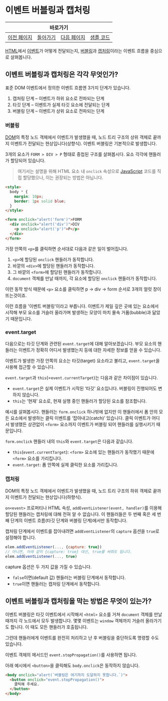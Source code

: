 # 이벤트 버블링과 캡처링

<table>
    <thead>
        <tr>
            <th colspan="4" style="text-align: center;">바로가기</th>
        </tr>
    </thead>
    <tbody>
        <tr>
            <td>
                <a href="/../javascript/docs/0727.html">이전 페이지</a>
            </td>
            <td>
                <a href="/../javascript/">돌아가기</a>
            </td>
            <td>
                <a href="/../javascript/docs/0729.html">다음 페이지</a>
            </td>
            <td>
                <a href="/../javascript/0728/">샘플 코드</a>
            </td>
        </tr>
    </tbody>
</table>

[HTML](/javascript/docs/glossary.html#html)에서 [이벤트](/javascript/docs/glossary.html#이벤트)가 어떻게 전달되는지, [버블링](/javascript/docs/glossary.html#이벤트-버블링)과 [캡처링](/javascript/docs/glossary.html#이벤트-캡처링)이라는 이벤트 흐름을 중심으로 살펴봅니다.

## 이벤트 버블링과 캡처링은 각각 무엇인가?

표준 DOM 이벤트에서 정의한 이벤트 흐름엔 3가지 단계가 있습니다.

1. 캡처링 단계 – 이벤트가 하위 요소로 전파되는 단계
2. 타깃 단계 – 이벤트가 실제 타깃 요소에 전달되는 단계
3. 버블링 단계 – 이벤트가 상위 요소로 전파되는 단계

### 버블링
[DOM](/javascript/docs/glossary.html#dom)의 특정 노드 객체에서 이벤트가 발생했을 때, 노드 트리 구조의 상위 객체로 끝까지 이벤트가 전달되는 현상입니다(상향식). 이벤트 버블링은 기본적으로 발생합니다.

3개의 요소가 `FORM > DIV > P` 형태로 중첩된 구조를 살펴봅시다. 요소 각각에 핸들러가 할당되어 있습니다.

> 여기서는 설명을 위해 HTML 요소 내 `onclick` 속성으로 [JavaScript](/javascript/docs/glossary.html#javascript) 코드를 직접 할당했으나, 이는 권장되는 방법은 아닙니다.

```html
<style>
  body * {
    margin: 10px;
    border: 1px solid blue;
  }
</style>

<form onclick="alert('form')">FORM
  <div onclick="alert('div')">DIV
    <p onclick="alert('p')">P</p>
  </div>
</form>
```
가장 안쪽의 `<p>`를 클릭하면 순서대로 다음과 같은 일이 벌어집니다.

1. `<p>`에 할당된 `onclick` 핸들러가 동작합니다.
2. 바깥의 `<div>`에 할당된 핸들러가 동작합니다.
3. 그 바깥의 `<form>`에 할당된 핸들러가 동작합니다.
4. `document` 객체를 만날 때까지, 각 요소에 할당된 `onclick` 핸들러가 동작합니다.

이런 동작 방식 때문에 `<p>` 요소를 클릭하면 p → div → form 순서로 3개의 얼럿 창이 뜨는것이죠.

이런 흐름을 '이벤트 버블링’이라고 부릅니다. 이벤트가 제일 깊은 곳에 있는 요소에서 시작해 부모 요소를 거슬러 올라가며 발생하는 모양이 마치 물속 거품(bubble)과 닮았기 때문입니다.

### event.target

다음으로는 타깃 단계와 관련된 `event.target`에 대해 알아보겠습니다.
부모 요소의 핸들러는 이벤트가 정확히 어디서 발생했는지 등에 대한 자세한 정보를 얻을 수 있습니다.

이벤트가 발생한 가장 안쪽의 요소는 타깃(target) 요소라고 불리고, `event.target`을 사용해 접근할 수 있습니다.

`event.target`과 `this`(=`event.currentTarget`)는 다음과 같은 차이점이 있습니다.

* `event.target`은 실제 이벤트가 시작된 ‘타깃’ 요소입니다. 버블링이 진행되어도 변하지 않습니다.
* `this`는 ‘현재’ 요소로, 현재 실행 중인 핸들러가 할당된 요소를 참조합니다.

예시를 살펴봅시다. 핸들러는 `form.onclick` 하나밖에 없지만 이 핸들러에서 폼 안의 모든 요소에서 발생하는 클릭 이벤트를 ‘잡아내고(catch)’ 있습니다. 클릭 이벤트가 어디서 발생했든 상관없이 `<form>` 요소까지 이벤트가 버블링 되어 핸들러를 실행시키기 때문입니다.

`form.onclick` 핸들러 내의 `this`와 `event.target`은 다음과 같습니다.

* `this`(`event.currentTarget`): `<form>` 요소에 있는 핸들러가 동작했기 때문에 `<form>` 요소를 가리킵니다.
* `event.target`: 폼 안쪽에 실제 클릭한 요소를 가리킵니다.

### 캡처링
DOM의 특정 노드 객체에서 이벤트가 발생했을 때, 노드 트리 구조의 하위 객체로 끝까지 이벤트가 전달되는 현상입니다(하향식).

`on<event>` 프로퍼티나 HTML 속성, `addEventListener(event, handler)`를 이용해 할당된 핸들러는 캡처링에 대해 전혀 알 수 없습니다. 이 핸들러들은 두 번째 혹은 세 번째 단계의 이벤트 흐름(타깃 단계와 버블링 단계)에서만 동작합니다.

캡처링 단계에서 이벤트를 잡아내려면 `addEventListener`의 `capture` 옵션을 `true`로 설정해야 합니다.

```javascript
elem.addEventListener(..., {capture: true})
// 아니면, 아래 같이 {capture: true} 대신, true를 써줘도 됩니다.
elem.addEventListener(..., true)
```
capture 옵션은 두 가지 값을 가질 수 있습니다.

* `false`이면(default 값) 핸들러는 버블링 단계에서 동작합니다.
* `true`이면 핸들러는 캡처링 단계에서 동작합니다.

## 이벤트 버블링과 캡처링을 막는 방법은 무엇이 있는가?

이벤트 버블링은 타깃 이벤트에서 시작해서 `<html>` 요소를 거쳐 `document` 객체를 만날 때까지 각 노드에서 모두 발생합니다. 몇몇 이벤트는 `window` 객체까지 거슬러 올라가기도 합니다. 이 때도 모든 핸들러가 호출됩니다.

그런데 핸들러에게 이벤트를 완전히 처리하고 난 후 버블링을 중단하도록 명령할 수도 있습니다.

이벤트 객체의 메서드인 `event.stopPropagation()`를 사용하면 됩니다.

아래 예시에서 `<button>`을 클릭해도 `body.onclick`은 동작하지 않습니다.

```html
<body onclick="alert(`버블링은 여기까지 도달하지 못합니다.`)">
  <button onclick="event.stopPropagation()">
    클릭해 주세요.
  </button>
</body>
```